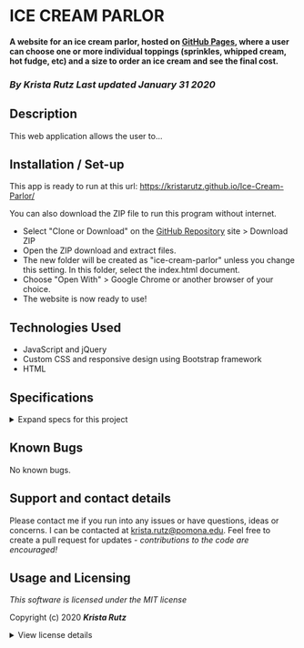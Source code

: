# ICE CREAM PARLOR

#### A website for an ice cream parlor, hosted on [GitHub Pages](https://kristarutz.github.io/Ice-Cream-Parlor/), where a user can choose one or more individual toppings (sprinkles, whipped cream, hot fudge, etc) and a size to order an ice cream and see the final cost.


### _By **Krista Rutz** Last updated January 31 2020_

## Description

This web application allows the user to...

## Installation / Set-up

This app is ready to run at this url:
https://kristarutz.github.io/Ice-Cream-Parlor/

You can also download the ZIP file to run this program without internet.
* Select "Clone or Download" on the [GitHub Repository](https://github.com/KristaRutz/Ice-Cream-Parlor.git) site > Download ZIP
* Open the ZIP download and extract files.
* The new folder will be created as "ice-cream-parlor" unless you change this setting. In this folder, select the index.html document.
* Choose "Open With" > Google Chrome or another browser of your choice.
* The website is now ready to use!

## Technologies Used

* JavaScript and jQuery
* Custom CSS and responsive design using Bootstrap framework
* HTML

## Specifications
<details>
  <summary>Expand specs for this project</summary>

| Spec | Example Input | Expected Output |
| :-------------     | :------------- | :------------- |
| User begins with an empty cart | "Example" | "Example" |
| When user clicks on cart, the contents of the cart are displayed | click <kbd>View cart</kbd>| "nothing in the cart" message, <kbd>new</kbd> button |
| Create input form for a new ice cream creation
| User selects "new" ice cream creation | click <kbd>new</kbd> | new creation form appears |
| User selects "Kid's Scoop" option | Size: <kbd>Kid's</kbd> | Price updates to $2.50 but user cannot add to cart |
| User selects chocolate flavor | Flavor: <kbd>Chocolate</kbd> | Price remains $2.50 and user can add to cart |
| User does not select any toppings | Toppings: <kbd>None</kbd> | Price remains $2.50 and user can add to cart |
| User selects 1 topping | Toppings: <kbd>Sprinkles</kbd> | Price updates to $2.80 and user can add to cart |
| User adds to cart | click <kbd>Add to cart</kbd> | Cart size increases to 1, form is reset, and <kbd>Add another creation</kbd> button appears |
| When user clicks on cart, the contents of the cart are displayed | click <kbd>View cart</kbd>| "1 kid's scoop" message, price, total price, <kbd>checkout</kbd> button, <kbd>new</kbd> button |
||||
| User selects "Triple Scoop" option | Size: <kbd>Triple</kbd> | Price updates to $5 but user cannot add to cart |
| User selects chocolate flavor | Flavor: <kbd>Chocolate</kbd> | Price remains $5 and user cannot add to cart - must select three flavors |
| User selects chocolate, strawberry, vanilla flavor | Flavor: <kbd>Chocolate</kbd> <kbd>Strawberry</kbd> <kbd>Vanilla</kbd> | Price remains $5 and user can add to cart |
| User does not select any toppings | Toppings: <kbd>None</kbd> | Price remains $5 and user can add to cart |
| User selects 1 topping | Toppings: <kbd>Sprinkles</kbd> | Price updates to $5.30 and user can add to cart |
| User adds a second item to cart | click <kbd>Add to cart</kbd> | Cart size increases to 2, form is reset, and <kbd>Add another creation</kbd> button appears |
| When user clicks on cart, the contents of the cart are displayed | click <kbd>View cart</kbd>| "1 kid's scoop" message, price, "1 triple scoop" message, price, total price, <kbd>checkout</kbd> button, <kbd>new</kbd> button |

</details>

## Known Bugs

No known bugs.

## Support and contact details

Please contact me if you run into any issues or have questions, ideas or concerns.  I can be contacted at <krista.rutz@pomona.edu>. Feel free to create a pull request for updates - _contributions to the code are encouraged!_

## Usage and Licensing

*This software is licensed under the MIT license*

Copyright (c) 2020 **_Krista Rutz_**

<details>
  <summary>View license details</summary>

Permission is hereby granted, free of charge, to any person obtaining a copy of this software and associated documentation files (the "Software"), to deal in the Software without restriction, including without limitation the rights to use, copy, modify, merge, publish, distribute, sublicense, and/or sell copies of the Software, and to permit persons to whom the Software is furnished to do so, subject to the following conditions:

The above copyright notice and this permission notice shall be included in all copies or substantial portions of the Software.

THE SOFTWARE IS PROVIDED "AS IS", WITHOUT WARRANTY OF ANY KIND, EXPRESS OR IMPLIED, INCLUDING BUT NOT LIMITED TO THE WARRANTIES OF MERCHANTABILITY, FITNESS FOR A PARTICULAR PURPOSE AND NONINFRINGEMENT. IN NO EVENT SHALL THE AUTHORS OR COPYRIGHT HOLDERS BE LIABLE FOR ANY CLAIM, DAMAGES OR OTHER LIABILITY, WHETHER IN AN ACTION OF CONTRACT, TORT OR OTHERWISE, ARISING FROM, OUT OF OR IN CONNECTION WITH THE SOFTWARE OR THE USE OR OTHER DEALINGS IN THE SOFTWARE.
</details>